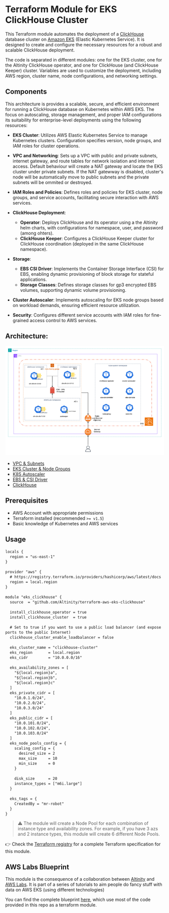# Terraform Module for EKS ClickHouse Cluster

This Terraform module automates the deployment of a [ClickHouse](https://clickhouse.com) database cluster on [Amazon EKS](https://aws.amazon.com/eks/) (Elastic Kubernetes Service). It is designed to create and configure the necessary resources for a robust and scalable ClickHouse deployment.

The code is separated in different modules: one for the EKS cluster, one for the Altinity ClickHouse operator, and one for ClickHouse (and ClickHouse Keeper) cluster. Variables are used to customize the deployment, including AWS region, cluster name, node configurations, and networking settings.

## Components

This architecture is provides a scalable, secure, and efficient environment for running a ClickHouse database on Kubernetes within AWS EKS. The focus on autoscaling, storage management, and proper IAM configurations its suitability for enterprise-level deployments using the following resources:

- **EKS Cluster**: Utilizes AWS Elastic Kubernetes Service to manage Kubernetes clusters. Configuration specifies version, node groups, and IAM roles for cluster operations.

- **VPC and Networking**: Sets up a VPC with public and private subnets, internet gateway, and route tables for network isolation and internet access. Default behaviour will create a NAT gateway and locate the EKS cluster under private subnets. If the NAT gatewway is disabled, cluster's node will be automatically move to public subnets and the private subnets will be ommited or destroyed.

- **IAM Roles and Policies**: Defines roles and policies for EKS cluster, node groups, and service accounts, facilitating secure interaction with AWS services.

- **ClickHouse Deployment**:
  - **Operator**: Deploys ClickHouse and its operator using a the Altinity helm charts, with configurations for namespace, user, and password (among ohters).
  - **ClickHouse Keeper**: Configures a ClickHouse Keeper cluster for ClickHouse coordination (deployed in the same ClickHouse namespace).

- **Storage**:
  - **EBS CSI Driver**: Implements the Container Storage Interface (CSI) for EBS, enabling dynamic provisioning of block storage for stateful applications.
  - **Storage Classes**: Defines storage classes for gp3 encrypted EBS volumes, supporting dynamic volume provisioning.

- **Cluster Autoscaler**: Implements autoscaling for EKS node groups based on workload demands, ensuring efficient resource utilization.

- **Security**: Configures different service accounts with IAM roles for fine-grained access control to AWS services.

## Architecture:

![](./architecture.png)

- [VPC & Subnets](./vpc.md)
- [EKS Cluster & Node Groups](./eks.md)
- [K8S Autoscaler](./autoscaler.md)
- [EBS & CSI Driver](./ebs.md)
- [ClickHouse](./clickhouse.md)

## Prerequisites

- AWS Account with appropriate permissions
- Terraform installed (recommended `>= v1.5`)
- Basic knowledge of Kubernetes and AWS services

## Usage

```hcl
locals {
  region = "us-east-1"
}

provider "aws" {
  # https://registry.terraform.io/providers/hashicorp/aws/latest/docs
  region = local.region
}

module "eks_clickhouse" {
  source  = "github.com/Altinity/terraform-aws-eks-clickhouse"

  install_clickhouse_operator = true
  install_clickhouse_cluster  = true

  # Set to true if you want to use a public load balancer (and expose ports to the public Internet)
  clickhouse_cluster_enable_loadbalancer = false

  eks_cluster_name = "clickhouse-cluster"
  eks_region       = local.region
  eks_cidr         = "10.0.0.0/16"

  eks_availability_zones = [
    "${local.region}a",
    "${local.region}b",
    "${local.region}c"
  ]
  eks_private_cidr = [
    "10.0.1.0/24",
    "10.0.2.0/24",
    "10.0.3.0/24"
  ]
  eks_public_cidr = [
    "10.0.101.0/24",
    "10.0.102.0/24",
    "10.0.103.0/24"
  ]
  eks_node_pools_config = {
    scaling_config = {
      desired_size = 2
      max_size     = 10
      min_size     = 0
    }

    disk_size      = 20
    instance_types = ["m6i.large"]
  }

  eks_tags = {
    CreatedBy = "mr-robot"
  }
}
```

> ⚠️ The module will create a Node Pool for each combination of instance type and availability zones. For example, if you have 3 azs and 2 instance types, this module will create 6 different Node Pools.

👉 Check the [Terraform registry](https://registry.terraform.io/modules/Altinity/eks-clickhouse/aws/latest) for a complete Terraform specification for this module.

## AWS Labs Blueprint

This module is the consequence of a collaboration between [Altinity](https://altinity.com) and [AWS Labs](https://awslabs.github.io/data-on-eks/). It is part of a series of tutorials to aim people do fancy stuff with data on AWS EKS (using different technologies)

You can find the complete blueprint [here](#), which use most of the code provided in this repo as a terraform module.
